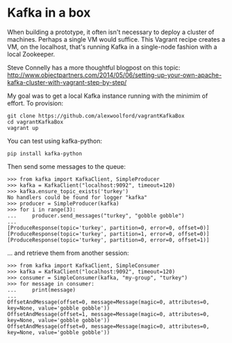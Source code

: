 Kafka in a box
==============

When building a prototype, it often isn't necessary to deploy a cluster of machines. Perhaps a single VM would suffice. This Vagrant recipe creates a VM, on the localhost, that's running Kafka in a single-node fashion with a local Zookeeper.

Steve Connelly has a more thoughtful blogpost on this topic: http://www.objectpartners.com/2014/05/06/setting-up-your-own-apache-kafka-cluster-with-vagrant-step-by-step/

My goal was to get a local Kafka instance running with the minimim of effort. To provision:

    git clone https://github.com/alexwoolford/vagrantKafkaBox
    cd vagrantKafkaBox
    vagrant up

You can test using kafka-python:

    pip install kafka-python

Then send some messages to the queue:

    >>> from kafka import KafkaClient, SimpleProducer
    >>> kafka = KafkaClient("localhost:9092", timeout=120)
    >>> kafka.ensure_topic_exists('turkey')
    No handlers could be found for logger "kafka"
    >>> producer = SimpleProducer(kafka)
    >>> for i in range(3):
    ...     producer.send_messages("turkey", "gobble gobble")
    ... 
    [ProduceResponse(topic='turkey', partition=0, error=0, offset=0)]
    [ProduceResponse(topic='turkey', partition=1, error=0, offset=0)]
    [ProduceResponse(topic='turkey', partition=0, error=0, offset=1)]

... and retrieve them from another session:

    >>> from kafka import KafkaClient, SimpleConsumer
    >>> kafka = KafkaClient("localhost:9092", timeout=120)
    >>> consumer = SimpleConsumer(kafka, "my-group", "turkey")
    >>> for message in consumer:
    ...     print(message)
    ... 
    OffsetAndMessage(offset=0, message=Message(magic=0, attributes=0, key=None, value='gobble gobble'))
    OffsetAndMessage(offset=1, message=Message(magic=0, attributes=0, key=None, value='gobble gobble'))
    OffsetAndMessage(offset=0, message=Message(magic=0, attributes=0, key=None, value='gobble gobble'))
